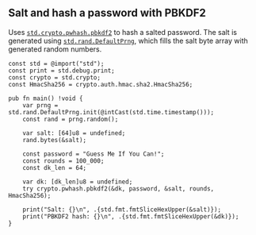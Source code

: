 ## Salt and hash a password with PBKDF2

Uses [`std.crypto.pwhash.pbkdf2`] to hash a salted password. The salt is generated
using [`std.rand.DefaultPrng`], which fills the salt byte array with generated
random numbers.

```zig
const std = @import("std");
const print = std.debug.print;
const crypto = std.crypto;
const HmacSha256 = crypto.auth.hmac.sha2.HmacSha256;

pub fn main() !void {
    var prng = std.rand.DefaultPrng.init(@intCast(std.time.timestamp()));
    const rand = prng.random();

    var salt: [64]u8 = undefined;
    rand.bytes(&salt);

    const password = "Guess Me If You Can!";
    const rounds = 100_000;
    const dk_len = 64;

    var dk: [dk_len]u8 = undefined;
    try crypto.pwhash.pbkdf2(&dk, password, &salt, rounds, HmacSha256);

    print("Salt: {}\n", .{std.fmt.fmtSliceHexUpper(&salt)});
    print("PBKDF2 hash: {}\n", .{std.fmt.fmtSliceHexUpper(&dk)});
}
```

[`std.crypto.pwhash.pbkdf2`]: https://ziglang.org/documentation/0.11.0/std/#A;std:crypto.pwhash.pbkdf2
[`std.rand.DefaultPrng`]: https://ziglang.org/documentation/0.11.0/std/#A;std:rand.DefaultPrng
